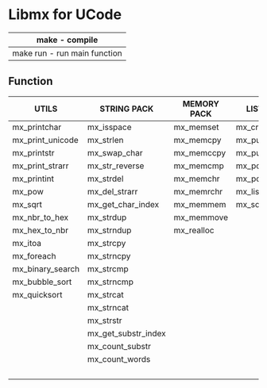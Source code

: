 # Libmx for UCode

| make - compile |
| ---------------- |
| make run - run main function|

<h2>Function</h2>

|      UTILS        |      STRING PACK       |       MEMORY PACK       |       LIST PACK       |       OPTINAL       |
|-------------------|------------------------|-------------------------|-----------------------|---------------------|
| mx_printchar      |  mx_isspace            | mx_memset               |  mx_create_node       |  mx_isalpha         |
| mx_print_unicode  |  mx_strlen             | mx_memcpy               |  mx_push_front        |  mx_isdigit         |
| mx_printstr       |  mx_swap_char          | mx_memccpy              |  mx_push_back         |  mx_islower         |
| mx_print_strarr   |  mx_str_reverse        | mx_memcmp               |  mx_pop_front         |  mx_isspace         |
| mx_printint       |  mx_strdel             | mx_memchr               |  mx_pop_back          |  mx_isupper         |
| mx_pow            |  mx_del_strarr         | mx_memrchr              |  mx_list_size         |  swap               |
| mx_sqrt           |  mx_get_char_index     | mx_memmem               |  mx_sort_list         |  swapn              |
| mx_nbr_to_hex     |  mx_strdup             | mx_memmove              |                       |  mx_concat_words    |
| mx_hex_to_nbr     |  mx_strndup            | mx_realloc              |                       |  mx_strchr          |
| mx_itoa           |  mx_strcpy             |                         |                       |  mx_atoi            |
| mx_foreach        |  mx_strncpy            |                         |                       |  mx_check_substr    |
| mx_binary_search  |  mx_strcmp             |                         |                       |  mx_factorial_iter  |
| mx_bubble_sort    |  mx_strncmp            |                         |                       |  mx_gcd             |
| mx_quicksort      |  mx_strcat             |                         |                       |  mx_lcm             |
|                   |  mx_strncat            |                         |                       |  mx_tolower         |
|                   |  mx_strstr             |                         |                       |  mx_toupper         |
|                   |  mx_get_substr_index   |                         |                       |  mx_mod             |
|                   |  mx_count_substr       |                         |                       |  mx_only_printable  |
|                   |  mx_count_words        |                         |                       |  mx_print_arr_int   |
|                   |                        |                         |                       |  mx_printerr        |
